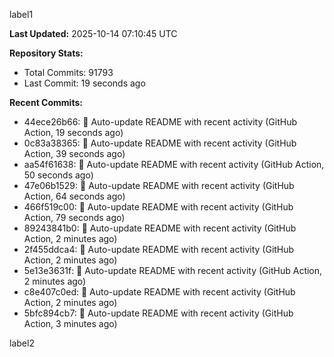 
label1 
<!-- ACTIVITY_START -->
**Last Updated:** 2025-10-14 07:10:45 UTC

**Repository Stats:**
- Total Commits: 91793
- Last Commit: 19 seconds ago

**Recent Commits:**
- 44ece26b66: 🤖 Auto-update README with recent activity (GitHub Action, 19 seconds ago)
- 0c83a38365: 🤖 Auto-update README with recent activity (GitHub Action, 39 seconds ago)
- aa54f61638: 🤖 Auto-update README with recent activity (GitHub Action, 50 seconds ago)
- 47e06b1529: 🤖 Auto-update README with recent activity (GitHub Action, 64 seconds ago)
- 466f519c00: 🤖 Auto-update README with recent activity (GitHub Action, 79 seconds ago)
- 89243841b0: 🤖 Auto-update README with recent activity (GitHub Action, 2 minutes ago)
- 2f455ddca4: 🤖 Auto-update README with recent activity (GitHub Action, 2 minutes ago)
- 5e13e3631f: 🤖 Auto-update README with recent activity (GitHub Action, 2 minutes ago)
- c8e407c0ed: 🤖 Auto-update README with recent activity (GitHub Action, 2 minutes ago)
- 5bfc894cb7: 🤖 Auto-update README with recent activity (GitHub Action, 3 minutes ago)
<!-- ACTIVITY_END -->

label2
